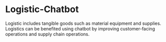 # Logistic-Chatbot
Logistic includes tangible goods such as material equipment and supplies. Logistics can be benefited using chatbot by improving customer-facing operations and supply chain operations.

